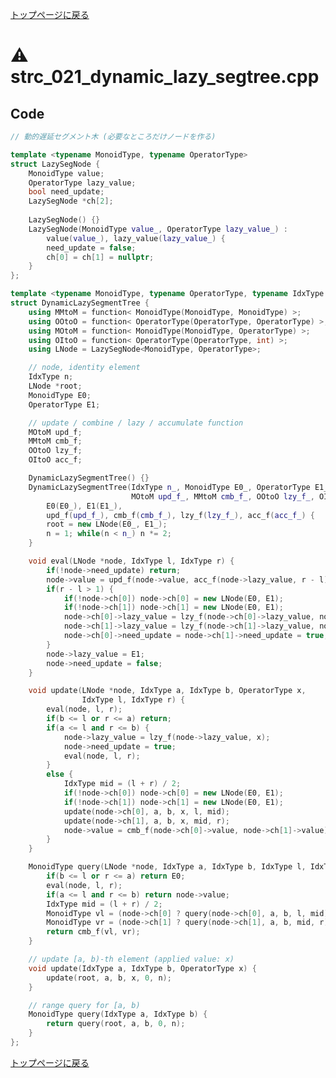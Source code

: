 <!-- mathjax config similar to math.stackexchange -->
<script type="text/x-mathjax-config">
  MathJax.Hub.Config({ tex2jax: { inlineMath: [ ['$','$'] ] } });
</script>
<script type="text/javascript"
  src="http://cdn.mathjax.org/mathjax/latest/MathJax.js?config=TeX-AMS_HTML">
</script>
<meta http-equiv="X-UA-Compatible" CONTENT="IE=EmulateIE7" />

<script type="text/javascript" src="https://cdnjs.cloudflare.com/ajax/libs/jquery/3.4.1/jquery.min.js"></script>
<link rel="stylesheet" href="../css/copy-button.css" />
<script type="text/javascript" src="../js/balloons.js"></script>
<script type="text/javascript" src="../js/copy-button.js"></script>



[トップページに戻る](../index.html)

# :warning: strc\_021\_dynamic\_lazy\_segtree.cpp

## Code

```cpp
// 動的遅延セグメント木 (必要なところだけノードを作る)

template <typename MonoidType, typename OperatorType>
struct LazySegNode {
    MonoidType value;
    OperatorType lazy_value;
    bool need_update;
    LazySegNode *ch[2];
    
    LazySegNode() {}
    LazySegNode(MonoidType value_, OperatorType lazy_value_) :
        value(value_), lazy_value(lazy_value_) {
        need_update = false;
        ch[0] = ch[1] = nullptr;
    }
};

template <typename MonoidType, typename OperatorType, typename IdxType = int>
struct DynamicLazySegmentTree {
    using MMtoM = function< MonoidType(MonoidType, MonoidType) >;
    using OOtoO = function< OperatorType(OperatorType, OperatorType) >;
    using MOtoM = function< MonoidType(MonoidType, OperatorType) >;
    using OItoO = function< OperatorType(OperatorType, int) >;
    using LNode = LazySegNode<MonoidType, OperatorType>;

    // node, identity element
    IdxType n;
    LNode *root;
    MonoidType E0;
    OperatorType E1;

    // update / combine / lazy / accumulate function
    MOtoM upd_f;
    MMtoM cmb_f;
    OOtoO lzy_f;
    OItoO acc_f;

    DynamicLazySegmentTree() {}
    DynamicLazySegmentTree(IdxType n_, MonoidType E0_, OperatorType E1_,
                           MOtoM upd_f_, MMtoM cmb_f_, OOtoO lzy_f_, OItoO acc_f_) :
        E0(E0_), E1(E1_),
        upd_f(upd_f_), cmb_f(cmb_f_), lzy_f(lzy_f_), acc_f(acc_f_) {
        root = new LNode(E0_, E1_);
        n = 1; while(n < n_) n *= 2;
    }

    void eval(LNode *node, IdxType l, IdxType r) {
        if(!node->need_update) return;
        node->value = upd_f(node->value, acc_f(node->lazy_value, r - l));
        if(r - l > 1) {
            if(!node->ch[0]) node->ch[0] = new LNode(E0, E1);
            if(!node->ch[1]) node->ch[1] = new LNode(E0, E1);
            node->ch[0]->lazy_value = lzy_f(node->ch[0]->lazy_value, node->lazy_value);
            node->ch[1]->lazy_value = lzy_f(node->ch[1]->lazy_value, node->lazy_value);
            node->ch[0]->need_update = node->ch[1]->need_update = true;
        }
        node->lazy_value = E1;
        node->need_update = false;
    }

    void update(LNode *node, IdxType a, IdxType b, OperatorType x,
                IdxType l, IdxType r) {
        eval(node, l, r);
        if(b <= l or r <= a) return;
        if(a <= l and r <= b) {
            node->lazy_value = lzy_f(node->lazy_value, x);
            node->need_update = true;
            eval(node, l, r);
        }
        else {
            IdxType mid = (l + r) / 2;
            if(!node->ch[0]) node->ch[0] = new LNode(E0, E1);
            if(!node->ch[1]) node->ch[1] = new LNode(E0, E1);
            update(node->ch[0], a, b, x, l, mid);
            update(node->ch[1], a, b, x, mid, r);
            node->value = cmb_f(node->ch[0]->value, node->ch[1]->value);
        }
    }

    MonoidType query(LNode *node, IdxType a, IdxType b, IdxType l, IdxType r) {
        if(b <= l or r <= a) return E0;
        eval(node, l, r);
        if(a <= l and r <= b) return node->value;
        IdxType mid = (l + r) / 2;
        MonoidType vl = (node->ch[0] ? query(node->ch[0], a, b, l, mid) : E0);
        MonoidType vr = (node->ch[1] ? query(node->ch[1], a, b, mid, r) : E0);
        return cmb_f(vl, vr);
    }

    // update [a, b)-th element (applied value: x)
    void update(IdxType a, IdxType b, OperatorType x) {
        update(root, a, b, x, 0, n);
    }

    // range query for [a, b)
    MonoidType query(IdxType a, IdxType b) {
        return query(root, a, b, 0, n);
    }
};

```

[トップページに戻る](../index.html)
